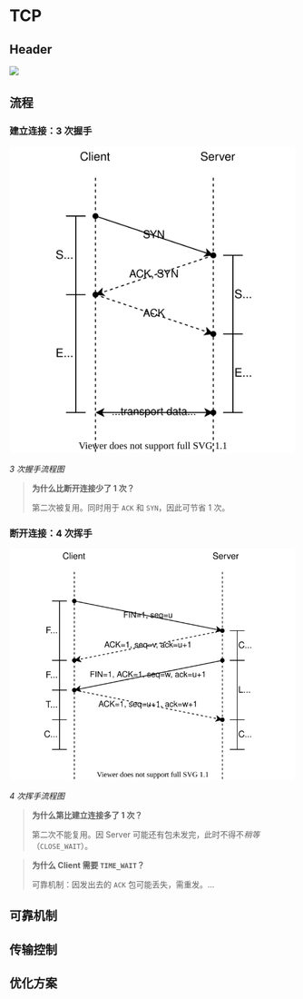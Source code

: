 # TCP

## Header

![](https://pic3.zhimg.com/80/v2-78e35124b8c0ee1eb1c692ea9d4adbba_1440w.jpg)

## 流程

### 建立连接：3 次握手

<!-- ![](https://pic4.zhimg.com/80/v2-9ffdaaee5f5c98aaf307825bfbd20113_1440w.jpg) -->
![](05DEFEA4C512499888A4B4634EFD6C5F.drawio.svg)

*3 次握手流程图*

> **为什么比断开连接少了 1 次？**
>
> 第二次被复用。同时用于 `ACK` 和 `SYN`，因此可节省 1 次。

### 断开连接：4 次挥手

<!-- ![](https://pic2.zhimg.com/80/v2-0c834468d7a0264979e7db2419242999_1440w.jpg) -->
![](CDFCD97BA7434AF885DE00ED159F0276.drawio.svg)

*4 次挥手流程图*

> **为什么第比建立连接多了 1 次？**
>
> 第二次不能复用。因 Server 可能还有包未发完，此时不得不*稍等*（`CLOSE_WAIT`）。

> **为什么 Client 需要 `TIME_WAIT`？**
>
> 可靠机制：因发出去的 `ACK` 包可能丢失，需重发。...

## 可靠机制

## 传输控制

## 优化方案